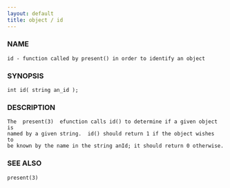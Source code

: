 ```yaml
---
layout: default
title: object / id
---
```


### NAME

    id - function called by present() in order to identify an object

### SYNOPSIS

    int id( string an_id );

### DESCRIPTION

    The  present(3)  efunction calls id() to determine if a given object is
    named by a given string.  id() should return 1 if the object wishes  to
    be known by the name in the string anId; it should return 0 otherwise.

### SEE ALSO

    present(3)

